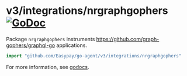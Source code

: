 # v3/integrations/nrgraphgophers [![GoDoc](https://godoc.org/github.com/Easypay/go-agent/v3/integrations/nrgraphgophers?status.svg)](https://godoc.org/github.com/Easypay/go-agent/v3/integrations/nrgraphgophers)

Package `nrgraphgophers` instruments https://github.com/graph-gophers/graphql-go applications.

```go
import "github.com/Easypay/go-agent/v3/integrations/nrgraphgophers"
```

For more information, see
[godocs](https://godoc.org/github.com/Easypay/go-agent/v3/integrations/nrgraphgophers).
